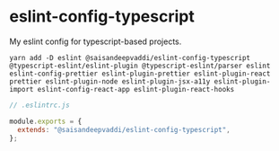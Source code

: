 # eslint-config-typescript

My eslint config for typescript-based projects.

```shell
yarn add -D eslint @saisandeepvaddi/eslint-config-typescript @typescript-eslint/eslint-plugin @typescript-eslint/parser eslint eslint-config-prettier eslint-plugin-prettier eslint-plugin-react prettier eslint-plugin-node eslint-plugin-jsx-a11y eslint-plugin-import eslint-config-react-app eslint-plugin-react-hooks
```

```js
// .eslintrc.js

module.exports = {
  extends: "@saisandeepvaddi/eslint-config-typescript",
};
```

